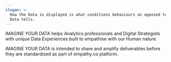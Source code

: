 ```yaml
---
slogan: >-
  How the Data is displayed is what conditions behaviours as opposed to What the
  Data tells.
---
```

iMAGINE YOUR DATA helps Analytics professionals and Digital Strategists with unique Data Experiences built to empathise with our Human nature.

iMAGINE YOUR DATA is intended to share and amplify deliverables before they are standardised as part of empathy.co platform.
